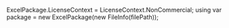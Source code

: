 ExcelPackage.LicenseContext = LicenseContext.NonCommercial;
using var package = new ExcelPackage(new FileInfo(filePath));
